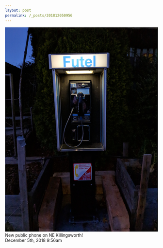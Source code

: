 ```yaml
---
layout: post
permalink: /_posts/201812050956
---
```


<img src="/images/blog/180832459929.jpg"/>
<div class="caption">New public phone on NE Killingsworth!

 </div>

<div id="footer">
<span id="timestamp"> December 5th, 2018 9:56am </span>
</div>
